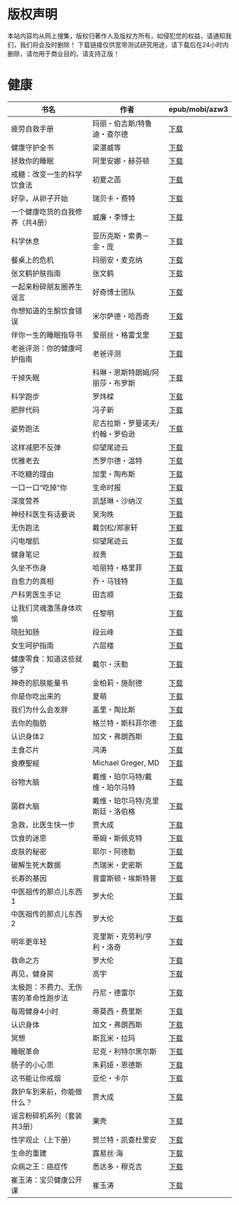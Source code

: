 # 版权声明

本站内容均从网上搜集，版权归著作人及版权方所有，如侵犯您的权益，请通知我们，我们将会及时删除！ 下载链接仅供宽带测试研究用途，请下载后在24小时内删除，请勿用于商业目的。请支持正版！

# 健康

| 书名 | 作者 | epub/mobi/azw3 |
| --- | --- | --- |
| 疲劳自救手册 | 玛丽・伯吉斯/特鲁迪・查尔德 | [下载](https://url89.ctfile.com/f/31084289-1375497475-e986a2?p=8866) |
| 健康守护全书 | 梁湛威等 | [下载](https://url89.ctfile.com/f/31084289-1375499209-1c9f53?p=8866) |
| 拯救你的睡眠 | 阿里安娜・赫芬顿 | [下载](https://url89.ctfile.com/f/31084289-1375499422-0ad975?p=8866) |
| 戒糖：改变一生的科学饮食法 | 初夏之菡 | [下载](https://url89.ctfile.com/f/31084289-1375499878-93f684?p=8866) |
| 好孕，从卵子开始 | 瑞贝卡・费特 | [下载](https://url89.ctfile.com/f/31084289-1375500655-c5e536?p=8866) |
| 一个健康吃货的自我修养（共4册） | 威廉・李博士 | [下载](https://url89.ctfile.com/f/31084289-1375500919-565881?p=8866) |
| 科学休息 | 亚历克斯・索勇－金・庞 | [下载](https://url89.ctfile.com/f/31084289-1375505929-497bb9?p=8866) |
| 餐桌上的危机 | 玛丽安・麦克纳 | [下载](https://url89.ctfile.com/f/31084289-1375507075-2804d2?p=8866) |
| 张文鹤护肤指南 | 张文鹤 | [下载](https://url89.ctfile.com/f/31084289-1375508950-cd7130?p=8866) |
| 一起来粉碎朋友圈养生谣言 | 好奇博士团队 | [下载](https://url89.ctfile.com/f/31084289-1375510414-2a5276?p=8866) |
| 你想知道的生酮饮食错误 | 米尔萨德・哈西奇 | [下载](https://url89.ctfile.com/f/31084289-1375510993-f333dc?p=8866) |
| 伴你一生的睡眠指导书 | 爱丽丝・格雷戈里 | [下载](https://url89.ctfile.com/f/31084289-1375512151-440c95?p=8866) |
| 老爸评测：你的健康呵护指南 | 老爸评测 | [下载](https://url89.ctfile.com/f/31084289-1375512535-af72f0?p=8866) |
| 干掉失眠 | 科琳・恩斯特朗姆/阿丽莎・布罗斯 | [下载](https://url89.ctfile.com/f/31084289-1375513654-b14e9b?p=8866) |
| 科学跑步 | 罗炜樑 | [下载](https://url89.ctfile.com/f/31084289-1357001116-ffd1e7?p=8866) |
| 肥胖代码 | 冯子新 | [下载](https://url89.ctfile.com/f/31084289-1356994552-448a66?p=8866) |
| 姿势跑法 | 尼古拉斯・罗曼诺夫/约翰・罗伯逊 | [下载](https://url89.ctfile.com/f/31084289-1356994021-a3d5e2?p=8866) |
| 这样减肥不反弹 | 仰望尾迹云 | [下载](https://url89.ctfile.com/f/31084289-1356991531-ec3b37?p=8866) |
| 优雅老去 | 杰罗尔德・温特 | [下载](https://url89.ctfile.com/f/31084289-1356990655-a922dd?p=8866) |
| 不吃糖的理由 | 加里・陶布斯 | [下载](https://url89.ctfile.com/f/31084289-1356989851-a15964?p=8866) |
| 一口一口“吃掉”你 | 生命时报 | [下载](https://url89.ctfile.com/f/31084289-1356989155-7f2b40?p=8866) |
| 深度营养 | 凯瑟琳・沙纳汉 | [下载](https://url89.ctfile.com/f/31084289-1356985054-44a698?p=8866) |
| 神经科医生有话要说 | 吴洵昳 | [下载](https://url89.ctfile.com/f/31084289-1356984910-24b0a8?p=8866) |
| 无伤跑法 | 戴剑松/郑家轩 | [下载](https://url89.ctfile.com/f/31084289-1357052995-813cad?p=8866) |
| 闪电增肌 | 仰望尾迹云 | [下载](https://url89.ctfile.com/f/31084289-1357052464-a7cbaa?p=8866) |
| 健身笔记 | 叔贵 | [下载](https://url89.ctfile.com/f/31084289-1357050808-e7d123?p=8866) |
| 久坐不伤身 | 哈丽特・格里菲 | [下载](https://url89.ctfile.com/f/31084289-1357049230-7ce86b?p=8866) |
| 自愈力的真相 | 乔・马钱特 | [下载](https://url89.ctfile.com/f/31084289-1357045252-1206fc?p=8866) |
| 产科男医生手记 | 田吉顺 | [下载](https://url89.ctfile.com/f/31084289-1357043962-8697c3?p=8866) |
| 让我们灵魂激荡身体欢愉 | 任黎明 | [下载](https://url89.ctfile.com/f/31084289-1357043866-18019c?p=8866) |
| 晓肚知肠 | 段云峰 | [下载](https://url89.ctfile.com/f/31084289-1357043326-134f07?p=8866) |
| 女生呵护指南 | 六层楼 | [下载](https://url89.ctfile.com/f/31084289-1357041436-dc9eb4?p=8866) |
| 健康零食：知道这些就够了 | 戴尔・沃勒 | [下载](https://url89.ctfile.com/f/31084289-1357039639-a74990?p=8866) |
| 神奇的肌肤能量书 | 金柏莉・施耐德 | [下载](https://url89.ctfile.com/f/31084289-1357038670-c2a947?p=8866) |
| 你是你吃出来的 | 夏萌 | [下载](https://url89.ctfile.com/f/31084289-1357034914-d89bbb?p=8866) |
| 我们为什么会发胖 | 盖里・陶比斯 | [下载](https://url89.ctfile.com/f/31084289-1357033384-3adeed?p=8866) |
| 去你的脂肪 | 格兰特・斯科菲尔德 | [下载](https://url89.ctfile.com/f/31084289-1357033336-c6c446?p=8866) |
| 认识身体2 | 加文・弗朗西斯 | [下载](https://url89.ctfile.com/f/31084289-1357033075-93e71d?p=8866) |
| 主食芯片 | 鸿涛 | [下载](https://url89.ctfile.com/f/31084289-1357032313-6abb7f?p=8866) |
| 食療聖經 | Michael Greger, MD | [下载](https://url89.ctfile.com/f/31084289-1357031794-797945?p=8866) |
| 谷物大脑 | 戴维・珀尔马特/戴维・珀尔马特 | [下载](https://url89.ctfile.com/f/31084289-1357031755-790ed2?p=8866) |
| 菌群大脑 | 戴维・珀尔马特/克里斯廷・洛伯格 | [下载](https://url89.ctfile.com/f/31084289-1357031752-3e7987?p=8866) |
| 急救，比医生快一步 | 贾大成 | [下载](https://url89.ctfile.com/f/31084289-1357031260-e64b4f?p=8866) |
| 饮食的迷思 | 蒂姆・斯佩克特 | [下载](https://url89.ctfile.com/f/31084289-1357029718-6b2d54?p=8866) |
| 皮肤的秘密 | 耶尔・阿德勒  | [下载](https://url89.ctfile.com/f/31084289-1357029337-13d2fe?p=8866) |
| 破解生死大数据 | 杰瑞米・史密斯 | [下载](https://url89.ctfile.com/f/31084289-1357029103-b96a45?p=8866) |
| 长寿的基因 | 普雷斯顿・埃斯特普 | [下载](https://url89.ctfile.com/f/31084289-1357025035-47ccf2?p=8866) |
| 中医祖传的那点儿东西1 | 罗大伦 | [下载](https://url89.ctfile.com/f/31084289-1357023940-2253ae?p=8866) |
| 中医祖传的那点儿东西2 | 罗大伦 | [下载](https://url89.ctfile.com/f/31084289-1357023928-751840?p=8866) |
| 明年更年轻 | 克里斯・克劳利/亨利・洛奇 | [下载](https://url89.ctfile.com/f/31084289-1357023613-b2d4f8?p=8866) |
| 救命之方 | 罗大伦 | [下载](https://url89.ctfile.com/f/31084289-1357023430-dd9f1a?p=8866) |
| 再见，健身房 | 高宇 | [下载](https://url89.ctfile.com/f/31084289-1357023412-7eb509?p=8866) |
| 太极跑：不费力、无伤害的革命性跑步法 | 丹尼・德雷尔 | [下载](https://url89.ctfile.com/f/31084289-1357022770-1b926f?p=8866) |
| 每周健身4小时 | 蒂莫西・费里斯 | [下载](https://url89.ctfile.com/f/31084289-1357021222-0e5913?p=8866) |
| 认识身体 | 加文・弗朗西斯 | [下载](https://url89.ctfile.com/f/31084289-1357020937-585a2a?p=8866) |
| 冥想 | 斯瓦米・拉玛 | [下载](https://url89.ctfile.com/f/31084289-1357019578-9ee5ca?p=8866) |
| 睡眠革命 | 尼克・利特尔黑尔斯 | [下载](https://url89.ctfile.com/f/31084289-1357013353-fef4a5?p=8866) |
| 肠子的小心思 | 朱莉娅・恩德斯 | [下载](https://url89.ctfile.com/f/31084289-1357011640-c1e2e4?p=8866) |
| 这书能让你戒烟 | 亚伦・卡尔 | [下载](https://url89.ctfile.com/f/31084289-1357011292-5c7edf?p=8866) |
| 救护车到来前，你能做什么？ | 贾大成 | [下载](https://url89.ctfile.com/f/31084289-1357008886-4953ac?p=8866) |
| 谣言粉碎机系列（套装共3册） | 果壳 | [下载](https://url89.ctfile.com/f/31084289-1357007923-6a6daa?p=8866) |
| 性学观止（上下册） | 贺兰特・凯查杜里安 | [下载](https://url89.ctfile.com/f/31084289-1357007677-8999d8?p=8866) |
| 生命的重建 | 露易丝·海 | [下载](https://url89.ctfile.com/f/31084289-1357006651-f91ce6?p=8866) |
| 众病之王：癌症传 | 悉达多・穆克吉 | [下载](https://url89.ctfile.com/f/31084289-1357005517-f80482?p=8866) |
| 崔玉涛：宝贝健康公开课 | 崔玉涛 | [下载](https://url89.ctfile.com/f/31084289-1357004908-0271f7?p=8866) |
